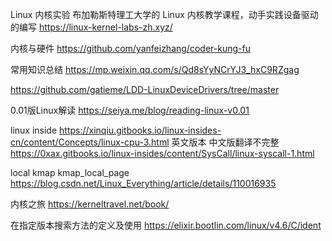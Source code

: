 
Linux 内核实验 布加勒斯特理工大学的 Linux 内核教学课程，动手实践设备驱动的编写
https://linux-kernel-labs-zh.xyz/

内核与硬件
https://github.com/yanfeizhang/coder-kung-fu

常用知识总结
https://mp.weixin.qq.com/s/Qd8sYyNCrYJ3_hxC9RZgag

https://github.com/gatieme/LDD-LinuxDeviceDrivers/tree/master

0.01版Linux解读
https://seiya.me/blog/reading-linux-v0.01

linux inside
https://xinqiu.gitbooks.io/linux-insides-cn/content/Concepts/linux-cpu-3.html
英文版本  中文版翻译不完整
https://0xax.gitbooks.io/linux-insides/content/SysCall/linux-syscall-1.html

local kmap    kmap_local_page
https://blog.csdn.net/Linux_Everything/article/details/110016935

内核之旅
https://kerneltravel.net/book/


在指定版本搜索方法的定义及使用
https://elixir.bootlin.com/linux/v4.6/C/ident
